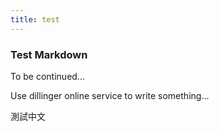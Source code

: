 ```yaml
---
title: test
---
```


### Test Markdown

To be continued...

Use dillinger online service to write something...

測試中文


